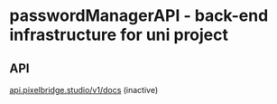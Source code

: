 # passwordManagerAPI - back-end infrastructure for uni project

## API 
[api.pixelbridge.studio/v1/docs](https://api.pixelbridge.studio/v1/docs) (inactive)
